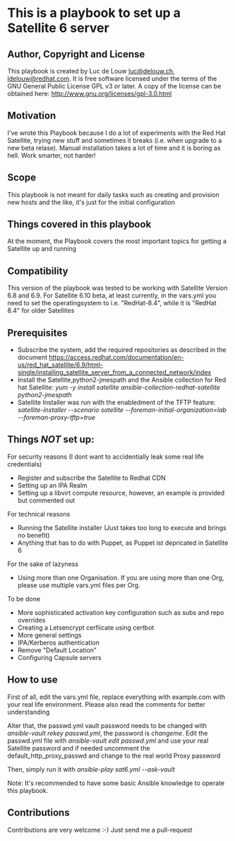 # This is a playbook to set up a Satellite 6 server

## Author, Copyright and License
This playbook is created by Luc de Louw <luc@delouw.ch>, <ldelouw@redhat.com>. It is free software licensed under the terms of the GNU General Public License GPL v3 or later. A copy of the license can be obtained here: http://www.gnu.org/licenses/gpl-3.0.html

## Motivation
I've wrote this Playbook because I do a lot of experiments with the Red Hat Satellite, trying new stuff and 
sometimes it breaks (i.e. when upgrade to a new beta relase). Manual installation takes a lot of time and it is boring as hell. Work smarter, not harder!

## Scope
This playbook is not meant for daily tasks such as creating and provision new hosts and the like,
it's just for the initial configuration

## Things covered in this playbook
At the moment, the Playbook covers the most important topics for getting a Satellite up and running

## Compatibility
This version of the playbook was tested to be working with Satellite Version 6.8 and 6.9.
For Satellite 6.10 beta, at least currently, in the vars.yml you need to set the operatingsystem to i.e. "RedHat-8.4", while it is "RedHat 8.4" for older Satellites

## Prerequisites
* Subscribe the system, add the required repositories as described in the document https://access.redhat.com/documentation/en-us/red_hat_satellite/6.9/html-single/installing_satellite_server_from_a_connected_network/index
* Install the Satellite,python2-jmespath and the Ansible collection for Red hat Satellite: *yum -y install satellite ansible-collection-redhat-satellite python2-jmespath*
* Satellite Installer was run with the enabledment of the TFTP feature:
*satellite-installer --scenario satellite --foreman-initial-organization=lab --foreman-proxy-tftp=true*

## Things *NOT* set up:
For security reasons (I dont want to accidentially leak some real life credentials)
* Register and subscribe the Satellite to Redhat CDN
* Setting up an IPA Realm
* Setting up a libvirt compute resource, however, an example is provided but commented out

For technical reasons
* Running the Satellite installer (Just takes too long to execute and brings no benefit)
* Anything that has to do with Puppet, as Puppet ist depricated in Satellite 6

For the sake of lazyness
* Using more than one Organisation. If you are using more than one Org, please use
  multiple vars.yml files per Org.

To be done
* More sophisticated activation key configuration such as subs and repo overrides
* Creating a Letsencrypt cerfiicate using certbot
* More general settings
* IPA/Kerberos authentication
* Remove "Default Location"
* Configuring Capsule servers

## How to use
First of all, edit the vars.yml file, replace everything with example.com 
with your real life environment. Please also read the comments for better understanding

Alter that, the passwd.yml vault password needs to be changed with *ansible-vault rekey passwd.yml*, the password is *changeme*. Edit the passwd.yml file with *ansible-vault edit passwd.yml* and use your real Satellite password and if needed uncomment the default_http_proxy_passwd and change to the real world Proxy password

Then, simply run it with *ansible-play sat6.yml --ask-vault*

Note: It's recommended to have some basic Ansible knowledge to operate this playbook.

## Contributions
Contributions are very welcome :-) Just send me a pull-request


